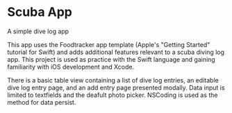 # Scuba App
A simple dive log app

This app uses the Foodtracker app template (Apple's "Getting Started" tutorial for Swift) and adds additional features relevant to a scuba diving log app. This project is used as practice with the Swift language and gaining familiarity with iOS development and Xcode.

There is a basic table view containing a list of dive log entries, an editable dive log entry page, and an add entry page presented modally. Data input is limited to textfields and the deafult photo picker. NSCoding is used as the method for data persist.

